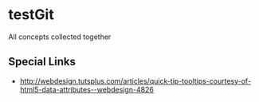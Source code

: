 testGit
=======

All concepts collected together


## Special Links ##
- http://webdesign.tutsplus.com/articles/quick-tip-tooltips-courtesy-of-html5-data-attributes--webdesign-4826
